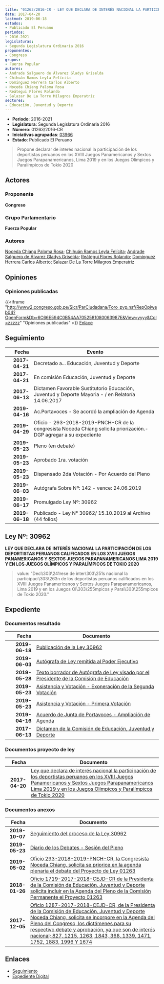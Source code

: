 ```yaml
---
title: "01263/2016-CR - LEY QUE DECLARA DE INTERÉS NACIONAL LA PARTICIPACIÓN DE LOS DEPORTISTAS PERUANOS EN LOS XVIII JUEGOS PANAMERICANOS Y SEXTOS JUEGOS PARAPANAMERICANOS LIMA 2019 Y EN LOS JUEGOS OLÍMPICOS Y PARALÍMPICOS DE TOKIO 2020"
date: 2017-04-20
lastmod: 2019-06-18
estados:
- Publicado El Peruano
periodos:
- 2016-2021
legislaturas:
- Segunda Legislatura Ordinaria 2016
proponentes:
- Congreso
grupos:
- Fuerza Popular
autores:
- Andrade Salguero de Álvarez Gladys Griselda
- Chihuán Ramos Leyla Felícita
- Domínguez Herrera Carlos Alberto
- Noceda Chiang Paloma Rosa
- Reátegui Flores Rolando
- Salazar De La Torre Milagros Emperatriz
sectores:
- Educación, Juventud y Deporte
---
```

- **Periodo**: 2016-2021
- **Legislatura**: Segunda Legislatura Ordinaria 2016
- **Número**: 01263/2016-CR
- **Iniciativas agrupadas**: [03966](../../03900/03966)
- **Estado**: Publicado El Peruano

> Propone declarar de interés nacional la participación de los deportistas peruanos en los XVIII Juegos Panamericanos y Sextos Juegos Parapanamericanos, Lima 2019 y en los Juegos Olímpicos y Paralímpicos de Tokio 2020


## Actores

### Proponente

**Congreso**

### Grupo Parlamentario

**Fuerza Popular**

### Autores

[Noceda Chiang Paloma Rosa](mailto:mailto:pnoceda@congreso.gob.pe); [Chihuán Ramos Leyla Felícita](mailto:mailto:lchihuan@congreso.gob.pe); [Andrade Salguero de Álvarez Gladys Griselda](mailto:mailto:gandrade@congreso.gob.pe); [Reátegui Flores Rolando](mailto:mailto:rreategui@congreso.gob.pe); [Domínguez Herrera Carlos Alberto](mailto:mailto:cdominguez@congreso.gob.pe); [Salazar De La Torre Milagros Emperatriz](mailto:mailto:msalazard@congreso.gob.pe)

## Opiniones

### Opiniones publicadas

{{<iframe "http://www2.congreso.gob.pe/Sicr/ParCiudadana/Foro_pvp.nsf/RepOpiweb04?OpenForm&Db=6C66E594C0B54AA7052581080063987E&View=yyyy&Col=zzzzz" "Opiniones publicadas" >}}
[Enlace](http://www2.congreso.gob.pe/Sicr/ParCiudadana/Foro_pvp.nsf/RepOpiweb04?OpenForm&Db=6C66E594C0B54AA7052581080063987E&View=yyyy&Col=zzzzz)


## Seguimiento

| Fecha | Evento |
|------:|--------|
| **2017-04-21** | Decretado a... Educación, Juventud y Deporte |
| **2017-04-21** | En comisión Educación, Juventud y Deporte |
| **2017-06-13** | Dictamen Favorable Sustitutorio Educación, Juventud y Deporte Mayoria - / en Relatoría 14.06.2017 |
| **2019-04-16** | Ac.Portavoces - Se acordó la ampliación de Agenda |
| **2019-04-29** | Oficio - 293-2018-2019-PNCH-CR de la congresista Noceda Chiang solicita priorización.- DGP agregar a su expediente |
| **2019-05-23** | Pleno (en debate) |
| **2019-05-23** | Aprobado 1ra. votación |
| **2019-05-23** | Dispensado 2da Votación - Por Acuerdo del Pleno |
| **2019-06-03** | Autógrafa Sobre Nº: 142 - vence: 24.06.2019 |
| **2019-06-17** | Promulgado Ley Nº: 30962 |
| **2019-06-18** | Publicado - Ley N° 30962/ 15.10.2019 al Archivo (44 folios) |

## Ley Nº: 30962

**LEY QUE DECLARA DE INTERÉS NACIONAL LA PARTICIPACIÓN DE LOS DEPORTISTAS PERUANOS CALIFICADOS EN LOS XVIII JUEGOS PANAMERICANOS Y SEXTOS JUEGOS PARAPANAMERICANOS LIMA 2019 Y EN LOS JUEGOS OLÍMPICOS Y PARALÍMPICOS DE TOKIO 2020**

> value: "Decl\303\241rese de inter\303\251s nacional la participaci\303\263n de los deportistas peruanos calificados en los XVIII Juegos Panamericanos y Sextos Juegos Parapanamericanos, Lima 2019 y en los Juegos Ol\303\255mpicos y Paral\303\255mpicos de Tokio 2020."


## Expediente

### Documentos resultado

| Fecha | Documento |
|------:|-----------|
| **2019-06-18** | [Publicación de la Ley 30962](http://www.leyes.congreso.gob.pe/Documentos/2016_2021/ADLP/Normas_Legales/30962-LEY.pdf) |
| **2019-06-03** | [Autógrafa de Ley remitida al Poder Ejecutivo](http://www.leyes.congreso.gob.pe/Documentos/2016_2021/ADLP/Texto_Aprobado/AU0126320190603.pdf) |
| **2019-05-28** | [Texto borrador de Autógrafa de Ley visado por el Presidente de la Comisión de Educación](http://www.leyes.congreso.gob.pe/Documentos/2016_2021/Texto_Borrador_de_Autografa/BAU0126320190528.pdf) |
| **2019-05-23** | [Asistencia y Votación - Exoneración de la Segunda Votación](http://www.leyes.congreso.gob.pe/Documentos/2016_2021/Asistencia_y_Votacion/Proyectos_de_Ley/Exoneracion_de_Segunda_Votacion/ESV0126320190523.PDF) |
| **2019-05-23** | [Asistencia y Votación - Primera Votación](http://www.leyes.congreso.gob.pe/Documentos/2016_2021/Asistencia_y_Votacion/Proyectos_de_Ley/AV0126320190523.pdf) |
| **2019-04-16** | [Acuerdo de Junta de Portavoces - Ampliación de Agenda](http://www.leyes.congreso.gob.pe/Documentos/2016_2021/Acuerdos/Junta_Portavoces/AJP_PL01263_20190416.pdf) |
| **2017-06-13** | [Dictamen de la Comisión de Educación, Juventud y Deporte](http://www.leyes.congreso.gob.pe/Documentos/2016_2021/Dictamenes/Proyectos_de_Ley/01263DC10MAY20170613.pdf) |

### Documentos proyecto de ley

| Fecha | Documento |
|------:|-----------|
| **2017-04-20** | [Ley que declara de interés nacional la participación de los deportistas peruanos en los XVIII Juegos Panamericanos y Sextos Juegos Parapanamericanos Lima 2019 y en los Juegos Olímpicos y Paralímpicos de Tokio 2020](http://www.leyes.congreso.gob.pe/Documentos/2016_2021/Proyectos_de_Ley_y_de_Resoluciones_Legislativas/PL0126320170420.pdf) |

### Documentos anexos

| Fecha | Documento |
|------:|-----------|
| **2019-10-07** | [Seguimiento del proceso de la Ley 30962](http://www.leyes.congreso.gob.pe/Documentos/2016_2021/Seguimiento_de_Proyectos_de_Ley/01263PL20191007.pdf) |
| **2019-05-23** | [Diario de los Debates - Sesión del Pleno](http://www2.congreso.gob.pe/Sicr/DiarioDebates/Publicad.nsf/SesionesPleno/05256D6E0073DFE90525840400716710/$FILE/SLO-2018-10.pdf) |
| **2019-05-02** | [Oficio 293-2018-2019-PNCH-CR, la Congresista Noceda Chiang, solicita se priorice en la agenda plenaria el debate del Proyecto de Ley 01263](http://www.leyes.congreso.gob.pe/Documentos/2016_2021/Oficios/Congresistas/OFICIO-293-2018-2019-PNCH-CR.pdf) |
| **2018-01-26** | [Oficio 1719-2017-2018-CEJD-CR de la Presidenta de la Comisión de Educación, Juventud y Deporte solicita incluir en la Agenda del Pleno de la Comisión Permanente el Proyecto 01263](http://www.leyes.congreso.gob.pe/Documentos/2016_2021/Oficios/Comisiones_Ordinarias/OFICIO-1719-2017-2018-CEJD-CR.pdf) |
| **2017-12-05** | [Oficio 1287-2017-2018-CEJD-CR, de la Presidenta de la Comisión de Educación, Juventud y Deporte Noceda Chiang, solicita se incorpore en la Agenda del Pleno del Congreso, los dictámenes para su respectivo debate y aprobación, ya que son de interés nacional; 827, 1215, 1263, 1843, 368, 1339, 1471, 1752, 1883, 1996 Y 1674](http://www.leyes.congreso.gob.pe/Documentos/2016_2021/Oficios/Comisiones_Ordinarias/OFICIO-1287-2017-2018-CEJD-CR.pdf) |

## Enlaces

- [Seguimiento](http://www2.congreso.gob.pe/Sicr/TraDocEstProc/CLProLey2016.nsf/f7fff46988ca05b1052578e100829cc7/fc5ef4b2c216c5550525810800691afb?OpenDocument)
- [Expediente Digital](http://www2.congreso.gob.pe/Sicr/TraDocEstProc/Expvirt_2011.nsf/visbusqptramdoc1621/01263?opendocument)

